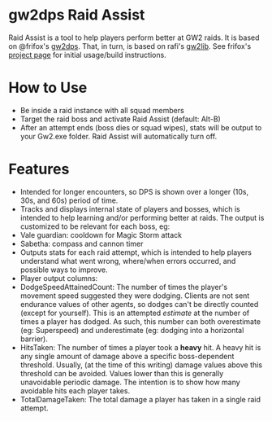 # gw2dps Raid Assist
Raid Assist is a tool to help players perform better at GW2 raids. It is based on @frifox's [gw2dps](https://github.com/frifox/gw2dps/releases). That, in turn, is based on rafi's [gw2lib](http://www.gamerevision.com/showthread.php?3691-Gw2lib&p=45709). See frifox's [project page](https://github.com/frifox/gw2dps) for initial usage/build instructions.

# How to Use
- Be inside a raid instance with all squad members
- Target the raid boss and activate Raid Assist (default: Alt-B)
- After an attempt ends (boss dies or squad wipes), stats will be output to your Gw2.exe folder. Raid Assist will automatically turn off.

# Features
- Intended for longer encounters, so DPS is shown over a longer (10s, 30s, and 60s) period of time.
- Tracks and displays internal state of players and bosses, which is intended to help learning and/or performing better at raids. The output is customized to be relevant for each boss, eg:
 - Vale guardian: cooldown for Magic Storm attack
 - Sabetha: compass and cannon timer
- Outputs stats for each raid attempt, which is intended to help players understand what went wrong, where/when errors occurred, and possible ways to improve.
- Player output columns:
 - DodgeSpeedAttainedCount: The number of times the player's movement speed suggested they were dodging. Clients are not sent endurance values of other agents, so dodges can't be directly counted (except for yourself). This is an attempted *estimate* at the number of times a player has dodged. As such, this number can both overestimate (eg: Superspeed) and underestimate (eg: dodging into a horizontal barrier).
 - HitsTaken: The number of times a player took a **heavy** hit. A heavy hit is any single amount of damage above a specific boss-dependent threshold. Usually, (at the time of this writing) damage values above this threshold can be avoided. Values lower than this is generally unavoidable periodic damage. The intention is to show how many avoidable hits each player takes.
 - TotalDamageTaken: The total damage a player has taken in a single raid attempt.

